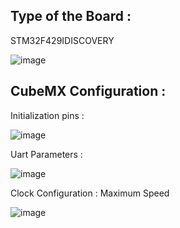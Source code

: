 ## Type of the Board :
STM32F429IDISCOVERY

![image](https://user-images.githubusercontent.com/74974827/154913378-0d680673-9b18-467c-962e-e8e27c084587.png)

## CubeMX Configuration :
Initialization pins :

![image](https://user-images.githubusercontent.com/74974827/154913908-e520866e-749b-46d2-9520-ea9f468fd1c7.png)

Uart Parameters :

![image](https://user-images.githubusercontent.com/74974827/154914148-6261bc2c-ba17-4cd5-8965-43c341d85998.png)


Clock Configuration : Maximum Speed 

![image](https://user-images.githubusercontent.com/74974827/154914401-7e5c3db1-602c-4492-a9fa-05ca73a39e85.png)

